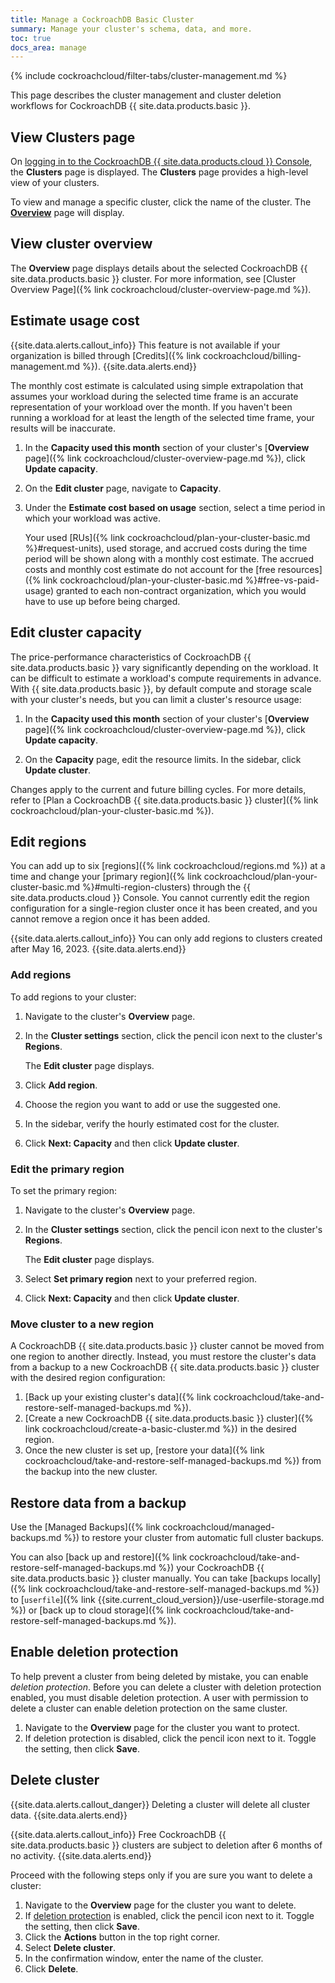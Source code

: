 ```yaml
---
title: Manage a CockroachDB Basic Cluster
summary: Manage your cluster's schema, data, and more.
toc: true
docs_area: manage
---
```


{% include cockroachcloud/filter-tabs/cluster-management.md %}

This page describes the cluster management and cluster deletion workflows for CockroachDB {{ site.data.products.basic }}.

## View Clusters page

On [logging in to the CockroachDB {{ site.data.products.cloud }} Console](https://cockroachlabs.cloud/), the **Clusters** page is displayed. The **Clusters** page provides a high-level view of your clusters.

To view and manage a specific cluster, click the name of the cluster. The [**Overview**](#view-cluster-overview) page will display.

## View cluster overview

The **Overview** page displays details about the selected CockroachDB {{ site.data.products.basic }} cluster. For more information, see [Cluster Overview Page]({% link cockroachcloud/cluster-overview-page.md %}).

## Estimate usage cost

{{site.data.alerts.callout_info}}
This feature is not available if your organization is billed through [Credits]({% link cockroachcloud/billing-management.md %}).
{{site.data.alerts.end}}

The monthly cost estimate is calculated using simple extrapolation that assumes your workload during the selected time frame is an accurate representation of your workload over the month. If you haven't been running a workload for at least the length of the selected time frame, your results will be inaccurate.

1. In the **Capacity used this month** section of your cluster's [**Overview** page]({% link cockroachcloud/cluster-overview-page.md %}), click **Update capacity**.
1. On the **Edit cluster** page, navigate to **Capacity**.
1. Under the **Estimate cost based on usage** section, select a time period in which your workload was active.

    Your used [RUs]({% link cockroachcloud/plan-your-cluster-basic.md %}#request-units), used storage, and accrued costs during the time period will be shown along with a monthly cost estimate. The accrued costs and monthly cost estimate do not account for the [free resources]({% link cockroachcloud/plan-your-cluster-basic.md %}#free-vs-paid-usage) granted to each non-contract organization, which you would have to use up before being charged.

## Edit cluster capacity

The price-performance characteristics of CockroachDB {{ site.data.products.basic }} vary significantly depending on the workload. It can be difficult to estimate a workload's compute requirements in advance. With {{ site.data.products.basic }}, by default compute and storage scale with your cluster's needs, but you can limit a cluster's resource usage:

1. In the **Capacity used this month** section of your cluster's [**Overview** page]({% link cockroachcloud/cluster-overview-page.md %}), click **Update capacity**.

1. On the **Capacity** page, edit the resource limits. In the sidebar, click **Update cluster**.

Changes apply to the current and future billing cycles. For more details, refer to [Plan a CockroachDB {{ site.data.products.basic }} cluster]({% link cockroachcloud/plan-your-cluster-basic.md %}).

## Edit regions

You can add up to six [regions]({% link cockroachcloud/regions.md %}) at a time and change your [primary region]({% link cockroachcloud/plan-your-cluster-basic.md %}#multi-region-clusters) through the {{ site.data.products.cloud }} Console. You cannot currently edit the region configuration for a single-region cluster once it has been created, and you cannot remove a region once it has been added.

{{site.data.alerts.callout_info}}
You can only add regions to clusters created after May 16, 2023.
{{site.data.alerts.end}}

### Add regions

To add regions to your cluster:

1. Navigate to the cluster's **Overview** page.
1. In the **Cluster settings** section, click the pencil icon next to the cluster's **Regions**.

    The **Edit cluster** page displays.

1. Click **Add region**.
1. Choose the region you want to add or use the suggested one.
1. In the sidebar, verify the hourly estimated cost for the cluster.
1. Click **Next: Capacity** and then click **Update cluster**.

### Edit the primary region

To set the primary region:

1. Navigate to the cluster's **Overview** page.
1. In the **Cluster settings** section, click the pencil icon next to the cluster's **Regions**.

    The **Edit cluster** page displays.

1. Select **Set primary region** next to your preferred region.
1. Click **Next: Capacity** and then click **Update cluster**.

### Move cluster to a new region

A CockroachDB {{ site.data.products.basic }} cluster cannot be moved from one region to another directly. Instead, you must restore the cluster's data from a backup to a new CockroachDB {{ site.data.products.basic }} cluster with the desired region configuration:

1. [Back up your existing cluster's data]({% link cockroachcloud/take-and-restore-self-managed-backups.md %}).
1. [Create a new CockroachDB {{ site.data.products.basic }} cluster]({% link cockroachcloud/create-a-basic-cluster.md %}) in the desired region.
1. Once the new cluster is set up, [restore your data]({% link cockroachcloud/take-and-restore-self-managed-backups.md %}) from the backup into the new cluster.

## Restore data from a backup

Use the [Managed Backups]({% link cockroachcloud/managed-backups.md %}) to restore your cluster from automatic full cluster backups.

You can also [back up and restore]({% link cockroachcloud/take-and-restore-self-managed-backups.md %}) your CockroachDB {{ site.data.products.basic }} cluster manually. You can take [backups locally]({% link cockroachcloud/take-and-restore-self-managed-backups.md %}) to [`userfile`]({% link {{site.current_cloud_version}}/use-userfile-storage.md %}) or [back up to cloud storage]({% link cockroachcloud/take-and-restore-self-managed-backups.md %}).

## Enable deletion protection

To help prevent a cluster from being deleted by mistake, you can enable _deletion protection_. Before you can delete a cluster with deletion protection enabled, you must disable deletion protection. A user with permission to delete a cluster can enable deletion protection on the same cluster.

1. Navigate to the **Overview** page for the cluster you want to protect.
1. If deletion protection is disabled, click the pencil icon next to it. Toggle the setting, then click **Save**.

## Delete cluster

{{site.data.alerts.callout_danger}}
Deleting a cluster will delete all cluster data.
{{site.data.alerts.end}}

{{site.data.alerts.callout_info}}
Free CockroachDB {{ site.data.products.basic }} clusters are subject to deletion after 6 months of no activity.
{{site.data.alerts.end}}

Proceed with the following steps only if you are sure you want to delete a cluster:

1. Navigate to the **Overview** page for the cluster you want to delete.
1. If [deletion protection](#enable-deletion-protection) is enabled, click the pencil icon next to it. Toggle the setting, then click **Save**.
1. Click the **Actions** button in the top right corner.
1. Select **Delete cluster**.
1. In the confirmation window, enter the name of the cluster.
1. Click **Delete**.
